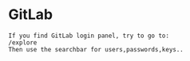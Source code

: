 # GitLab

```text
If you find GitLab login panel, try to go to:
/explore
Then use the searchbar for users,passwords,keys..
```

